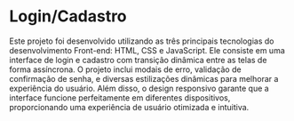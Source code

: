 # Login/Cadastro
Este projeto foi desenvolvido utilizando as três principais tecnologias do desenvolvimento Front-end: HTML, CSS e JavaScript. Ele consiste em uma interface de login e cadastro com transição dinâmica entre as telas de forma assíncrona. O projeto inclui modais de erro, validação de confirmação de senha, e diversas estilizações dinâmicas para melhorar a experiência do usuário. Além disso, o design responsivo garante que a interface funcione perfeitamente em diferentes dispositivos, proporcionando uma experiência de usuário otimizada e intuitiva.
